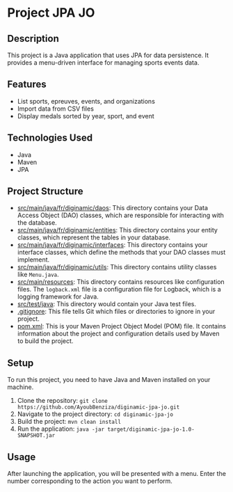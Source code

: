 # Project JPA JO

## Description

This project is a Java application that uses JPA for data persistence. It provides a menu-driven interface for managing sports events data.

## Features

- List sports, epreuves, events, and organizations
- Import data from CSV files
- Display medals sorted by year, sport, and event

## Technologies Used

- Java
- Maven
- JPA

## Project Structure

- [src/main/java/fr/diginamic/daos](https://github.com/AyoubBenziza/diginamic-jpa-jo/tree/main/src/main/java/fr/diginamic/daos): This directory contains your Data Access Object (DAO) classes, which are responsible for interacting with the database.
- [src/main/java/fr/diginamic/entities](https://github.com/AyoubBenziza/diginamic-jpa-jo/tree/main/src/main/java/fr/diginamic/entities): This directory contains your entity classes, which represent the tables in your database.
- [src/main/java/fr/diginamic/interfaces](https://github.com/AyoubBenziza/diginamic-jpa-jo/tree/main/src/main/java/fr/diginamic/interfaces): This directory contains your interface classes, which define the methods that your DAO classes must implement.
- [src/main/java/fr/diginamic/utils](https://github.com/AyoubBenziza/diginamic-jpa-jo/tree/main/src/main/java/fr/diginamic/utils): This directory contains utility classes like `Menu.java`.
- [src/main/resources](https://github.com/AyoubBenziza/diginamic-jpa-jo/tree/main/src/main/resources): This directory contains resources like configuration files. The `logback.xml` file is a configuration file for Logback, which is a logging framework for Java.
- [src/test/java](https://github.com/AyoubBenziza/diginamic-jpa-jo/tree/main/src/test/java): This directory would contain your Java test files.
- [.gitignore](https://github.com/AyoubBenziza/diginamic-jpa-jo/blob/main/.gitignore): This file tells Git which files or directories to ignore in your project.
- [pom.xml](https://github.com/AyoubBenziza/diginamic-jpa-jo/blob/main/pom.xml): This is your Maven Project Object Model (POM) file. It contains information about the project and configuration details used by Maven to build the project.

## Setup

To run this project, you need to have Java and Maven installed on your machine.

1. Clone the repository: `git clone https://github.com/AyoubBenziza/diginamic-jpa-jo.git`
2. Navigate to the project directory: `cd diginamic-jpa-jo`
3. Build the project: `mvn clean install`
4. Run the application: `java -jar target/diginamic-jpa-jo-1.0-SNAPSHOT.jar`

## Usage

After launching the application, you will be presented with a menu. Enter the number corresponding to the action you want to perform.